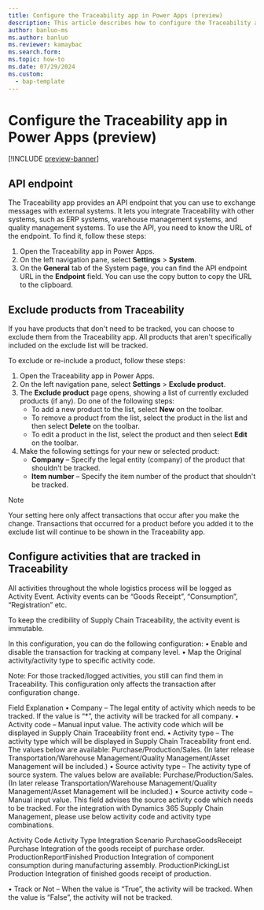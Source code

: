 ```yaml
---
title: Configure the Traceability app in Power Apps (preview)
description: This article describes how to configure the Traceability app in Power Apps
author: banluo-ms
ms.author: banluo
ms.reviewer: kamaybac
ms.search.form: 
ms.topic: how-to
ms.date: 07/29/2024
ms.custom: 
  - bap-template
---
```


# Configure the Traceability app in Power Apps (preview)

[!INCLUDE [preview-banner](~/../shared-content/shared/preview-includes/preview-banner.md)]
<!-- KFM: Preview until further notice -->

## API endpoint

<!-- KFM: This section is a guess. Please review carefully. -->

The Traceability app provides an API endpoint that you can use to exchange messages with external systems. It lets you integrate Traceability with other systems, such as ERP systems, warehouse management systems, and quality management systems. To use the API, you need to know the URL of the endpoint. To find it, follow these steps:

1. Open the Traceability app in Power Apps.
1. On the left navigation pane, select **Settings** \> **System**.
1. On the **General** tab of the System page, you can find the API endpoint URL in the **Endpoint** field. You can use the copy button to copy the URL to the clipboard.

## Exclude products from Traceability

If you have products that don't need to be tracked, you can choose to exclude them from the Traceability app. All products that aren't specifically included on the exclude list will be tracked.

To exclude or re-include a product, follow these steps:

1. Open the Traceability app in Power Apps.
1. On the left navigation pane, select **Settings** \> **Exclude product**.
1. The **Exclude product** page opens, showing a list of currently excluded products (if any). Do one of the following steps:
    - To add a new product to the list, select **New** on the toolbar.
    - To remove a product from the list, select the product in the list and then select **Delete** on the toolbar.
    - To edit a product in the list, select the product and then select **Edit** on the toolbar.
1. Make the following settings for your new or selected product:
    - **Company** – Specify the legal entity (company) of the product that shouldn't be tracked.
    - **Item number** – Specify the item number of the product that shouldn't be tracked.

> [!NOTE]
> Your setting here only affect transactions that occur after you make the change. Transactions that occurred for a product before you added it to the exclude list will continue to be shown in the Traceability app.

## Configure activities that are tracked in Traceability

All activities throughout the whole logistics process will be logged as Activity Event. Activity events can be “Goods Receipt”, “Consumption”, “Registration” etc.

To keep the credibility of Supply Chain Traceability, the activity event is immutable.

In this configuration, you can do the following configuration:
•	Enable and disable the transaction for tracking at company level.
•	Map the Original activity/activity type to specific activity code.

Note: For those tracked/logged activities, you still can find them in Traceability. This configuration only affects the transaction after configuration change.
 
Field Explanation
•	Company – The legal entity of activity which needs to be tracked. If the value is “*”, the activity will be tracked for all company. 
•	Activity code – Manual input value. The activity code which will be displayed in Supply Chain Traceability front end.
•	Activity type – The activity type which will be displayed in Supply Chain Traceability front end. The values below are available: 
Purchase/Production/Sales.
(In later release Transportation/Warehouse Management/Quality Management/Asset Management will be included.)
•	Source activity type – The activity type of source system. The values below are available: Purchase/Production/Sales.
(In later release Transportation/Warehouse Management/Quality Management/Asset Management will be included.)
•	Source activity code – Manual input value. This field advises the source activity code which needs to be tracked. 
For the integration with Dynamics 365 Supply Chain Management, please use below activity code and activity type combinations.

Activity Code	Activity Type	Integration Scenario
PurchaseGoodsReceipt	Purchase	Integration of the goods receipt of purchase order.
ProductionReportFinished	Production	Integration of component consumption during manufacturing assembly.
ProductionPickingList	Production	Integration of finished goods receipt of production.


•	Track or Not – When the value is “True”, the activity will be tracked. When the value is “False”, the activity will not be tracked.



 
